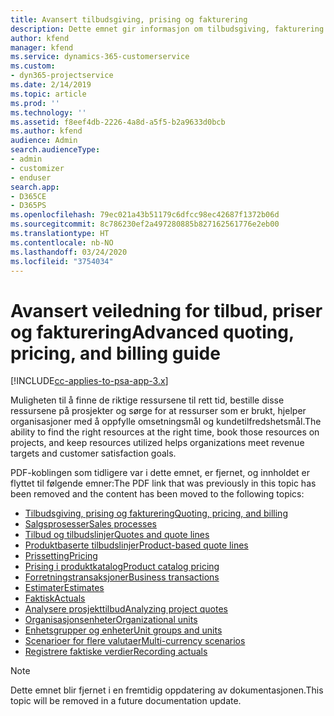 ```yaml
---
title: Avansert tilbudsgiving, prising og fakturering
description: Dette emnet gir informasjon om tilbudsgiving, fakturering og prising i Project Service Automation.
author: kfend
manager: kfend
ms.service: dynamics-365-customerservice
ms.custom:
- dyn365-projectservice
ms.date: 2/14/2019
ms.topic: article
ms.prod: ''
ms.technology: ''
ms.assetid: f8eef4db-2226-4a8d-a5f5-b2a9633d0bcb
ms.author: kfend
audience: Admin
search.audienceType:
- admin
- customizer
- enduser
search.app:
- D365CE
- D365PS
ms.openlocfilehash: 79ec021a43b51179c6dfcc98ec42687f1372b06d
ms.sourcegitcommit: 8c786230ef2a497280885b827162561776e2eb00
ms.translationtype: HT
ms.contentlocale: nb-NO
ms.lasthandoff: 03/24/2020
ms.locfileid: "3754034"
---
```

# <a name="advanced-quoting-pricing-and-billing-guide"></a><span data-ttu-id="825f1-103">Avansert veiledning for tilbud, priser og fakturering</span><span class="sxs-lookup"><span data-stu-id="825f1-103">Advanced quoting, pricing, and billing guide</span></span>

[!INCLUDE[cc-applies-to-psa-app-3.x](../../includes/cc-applies-to-psa-app-3x.md)]

<span data-ttu-id="825f1-104">Muligheten til å finne de riktige ressursene til rett tid, bestille disse ressursene på prosjekter og sørge for at ressurser som er brukt, hjelper organisasjoner med å oppfylle omsetningsmål og kundetilfredshetsmål.</span><span class="sxs-lookup"><span data-stu-id="825f1-104">The ability to find the right resources at the right time, book those resources on projects, and keep resources utilized helps organizations meet revenue targets and customer satisfaction goals.</span></span> 

<span data-ttu-id="825f1-105">PDF-koblingen som tidligere var i dette emnet, er fjernet, og innholdet er flyttet til følgende emner:</span><span class="sxs-lookup"><span data-stu-id="825f1-105">The PDF link that was previously in this topic has been removed and the content has been moved to the following topics:</span></span>

- [<span data-ttu-id="825f1-106">Tilbudsgiving, prising og fakturering</span><span class="sxs-lookup"><span data-stu-id="825f1-106">Quoting, pricing, and billing</span></span>](../quote-bill-price.md)
- [<span data-ttu-id="825f1-107">Salgsprosesser</span><span class="sxs-lookup"><span data-stu-id="825f1-107">Sales processes</span></span>](../basic-sales-process.md)
- [<span data-ttu-id="825f1-108">Tilbud og tilbudslinjer</span><span class="sxs-lookup"><span data-stu-id="825f1-108">Quotes and quote lines</span></span>](../basic-quote-lines.md)
- [<span data-ttu-id="825f1-109">Produktbaserte tilbudslinjer</span><span class="sxs-lookup"><span data-stu-id="825f1-109">Product-based quote lines</span></span>](../product-based-quote-lines.md)
- [<span data-ttu-id="825f1-110">Prissetting</span><span class="sxs-lookup"><span data-stu-id="825f1-110">Pricing</span></span>](../basic-pricing.md)
- [<span data-ttu-id="825f1-111">Prising i produktkatalog</span><span class="sxs-lookup"><span data-stu-id="825f1-111">Product catalog pricing</span></span>](../product-catalog-pricing.md)
- [<span data-ttu-id="825f1-112">Forretningstransaksjoner</span><span class="sxs-lookup"><span data-stu-id="825f1-112">Business transactions</span></span>](../basic-business-transactions.md)
- [<span data-ttu-id="825f1-113">Estimater</span><span class="sxs-lookup"><span data-stu-id="825f1-113">Estimates</span></span>](../estimates.md)
- [<span data-ttu-id="825f1-114">Faktisk</span><span class="sxs-lookup"><span data-stu-id="825f1-114">Actuals</span></span>](../actuals.md)
- [<span data-ttu-id="825f1-115">Analysere prosjekttilbud</span><span class="sxs-lookup"><span data-stu-id="825f1-115">Analyzing project quotes</span></span>](../basic-analyzing-quotes.md)
- [<span data-ttu-id="825f1-116">Organisasjonsenheter</span><span class="sxs-lookup"><span data-stu-id="825f1-116">Organizational units</span></span>](../advanced-organizational.md)
- [<span data-ttu-id="825f1-117">Enhetsgrupper og enheter</span><span class="sxs-lookup"><span data-stu-id="825f1-117">Unit groups and units</span></span>](../advanced-units.md)
- [<span data-ttu-id="825f1-118">Scenarioer for flere valutaer</span><span class="sxs-lookup"><span data-stu-id="825f1-118">Multi-currency scenarios</span></span>](../advanced-currency.md)
- [<span data-ttu-id="825f1-119">Registrere faktiske verdier</span><span class="sxs-lookup"><span data-stu-id="825f1-119">Recording actuals</span></span>](../advanced-actuals.md)

> [!NOTE]
> <span data-ttu-id="825f1-120">Dette emnet blir fjernet i en fremtidig oppdatering av dokumentasjonen.</span><span class="sxs-lookup"><span data-stu-id="825f1-120">This topic will be removed in a future documentation update.</span></span> 
